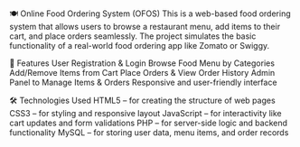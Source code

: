 🍽️ Online Food Ordering System (OFOS)
This is a web-based food ordering system that allows users to browse a restaurant menu, add items to their cart, and place orders seamlessly. The project simulates the basic functionality of a real-world food ordering app like Zomato or Swiggy.

🚀 Features
User Registration & Login
Browse Food Menu by Categories
Add/Remove Items from Cart
Place Orders & View Order History
Admin Panel to Manage Items & Orders
Responsive and user-friendly interface

🛠️ Technologies Used
HTML5 – for creating the structure of web pages
CSS3 – for styling and responsive layout
JavaScript – for interactivity like cart updates and form validations
PHP – for server-side logic and backend functionality
MySQL – for storing user data, menu items, and order records
